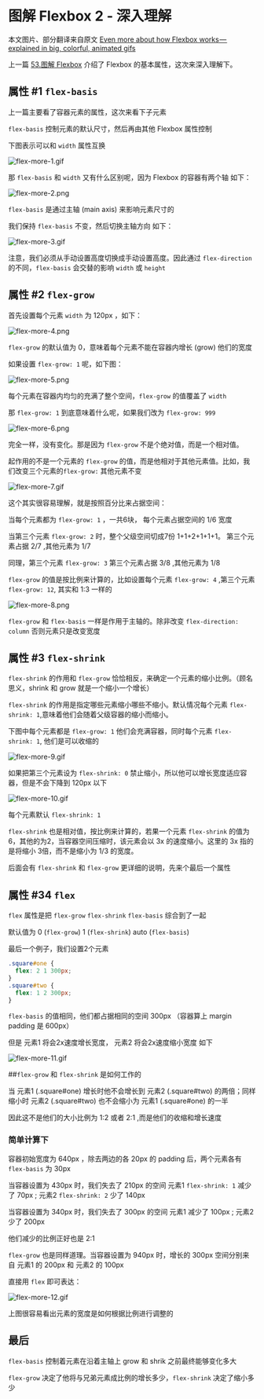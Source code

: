 # 图解 Flexbox 2 - 深入理解

本文图片、部分翻译来自原文 [Even more about how Flexbox works — explained in big, colorful, animated gifs](https://medium.freecodecamp.com/even-more-about-how-flexbox-works-explained-in-big-colorful-animated-gifs-a5a74812b053)

上一篇 [53.图解 Flexbox](https://github.com/ccforward/cc/issues/57) 介绍了 Flexbox 的基本属性，这次来深入理解下。

## 属性 #1 `flex-basis`

上一篇主要看了容器元素的属性，这次来看下子元素

`flex-basis` 控制元素的默认尺寸，然后再由其他 Flexbox 属性控制

下图表示可以和 `width` 属性互换

![flex-more-1.gif](https://raw.githubusercontent.com/ccforward/cc/master/Blog/pic/flex-more-1.gif)

那 `flex-basis` 和 `width` 又有什么区别呢，因为 Flexbox 的容器有两个轴 如下：

![flex-more-2.png](https://raw.githubusercontent.com/ccforward/cc/master/Blog/pic/flex-more-2.png)

`flex-basis` 是通过主轴 (main axis) 来影响元素尺寸的

我们保持 `flex-basis` 不变，然后切换主轴方向 如下：

![flex-more-3.gif](https://raw.githubusercontent.com/ccforward/cc/master/Blog/pic/flex-more-3.gif)

注意，我们必须从手动设置高度切换成手动设置高度。因此通过 `flex-direction` 的不同，`flex-basis` 会交替的影响 `width` 或 `height`

## 属性 #2 `flex-grow`

首先设置每个元素 `width` 为 120px ，如下：

![flex-more-4.png](https://raw.githubusercontent.com/ccforward/cc/master/Blog/pic/flex-more-4.png)

`flex-grow` 的默认值为 0，意味着每个元素不能在容器内增长 (grow) 他们的宽度

如果设置 `flex-grow: 1` 呢，如下图：

![flex-more-5.png](https://raw.githubusercontent.com/ccforward/cc/master/Blog/pic/flex-more-5.png)

每个元素在容器内均匀的充满了整个空间，`flex-grow` 的值覆盖了 `width`

那 `flex-grow: 1` 到底意味着什么呢，如果我们改为 `flex-grow: 999` 

![flex-more-6.png](https://raw.githubusercontent.com/ccforward/cc/master/Blog/pic/flex-more-6.png)

完全一样，没有变化。那是因为 `flex-grow` 不是个绝对值，而是一个相对值。

起作用的不是一个元素的 `flex-grow` 的值，而是他相对于其他元素值。比如，我们改变三个元素的`flex-grow:` 其他元素不变 

![flex-more-7.gif](https://raw.githubusercontent.com/ccforward/cc/master/Blog/pic/flex-more-7.gif)

这个其实很容易理解，就是按照百分比来占据空间：

当每个元素都为 `flex-grow: 1` ，一共6块， 每个元素占据空间的 1/6 宽度

当第三个元素 `flex-grow: 2` 时，整个父级空间切成7份 1+1+2+1+1+1。 第三个元素占据 2/7 ,其他元素为 1/7

同理，第三个元素 `flex-grow: 3` 第三个元素占据 3/8 ,其他元素为 1/8


`flex-grow` 的值是按比例来计算的，比如设置每个元素 `flex-grow: 4` ,第三个元素 `flex-grow: 12`, 其实和 1:3 一样的

![flex-more-8.png](https://raw.githubusercontent.com/ccforward/cc/master/Blog/pic/flex-more-8.png)

`flex-grow` 和 `flex-basis` 一样是作用于主轴的。除非改变 `flex-direction: column` 否则元素只是改变宽度

## 属性 #3 `flex-shrink`

`flex-shrink` 的作用和 `flex-grow` 恰恰相反，来确定一个元素的缩小比例。（顾名思义，shrink 和 grow 就是一个缩小一个增长）

`flex-shrink` 的作用是指定哪些元素缩小哪些不缩小。默认情况每个元素 `flex-shrink: 1`,意味着他们会随着父级容器的缩小而缩小。

下图中每个元素都是 `flex-grow: 1` 他们会充满容器，同时每个元素 `flex-shrink: 1`, 他们是可以收缩的

![flex-more-9.gif](https://raw.githubusercontent.com/ccforward/cc/master/Blog/pic/flex-more-9.gif)

如果把第三个元素设为 `flex-shrink: 0` 禁止缩小，所以他可以增长宽度适应容器，但是不会下降到 120px 以下

![flex-more-10.gif](https://raw.githubusercontent.com/ccforward/cc/master/Blog/pic/flex-more-10.gif)

每个元素默认 `flex-shrink: 1`

`flex-shrink` 也是相对值，按比例来计算的，若果一个元素 `flex-shrink` 的值为6，其他的为2，当容器空间压缩时，该元素会以 3x 的速度缩小。这里的 3x 指的是将缩小 3倍，而不是缩小为 1/3 的宽度。

后面会有 `flex-shrink` 和 `flex-grow` 更详细的说明，先来个最后一个属性


## 属性 #34 `flex`

`flex` 属性是把 `flex-grow` `flex-shrink` `flex-basis` 综合到了一起

默认值为  0 (`flex-grow`) 1 (`flex-shrink`) auto (`flex-basis`)

最后一个例子，我们设置2个元素

```css
.square#one {
  flex: 2 1 300px;
}
.square#two {
  flex: 1 2 300px;
}
```
`flex-basis` 的值相同，他们都占据相同的空间 300px （容器算上 margin padding 是 600px）

但是 元素1 将会2x速度增长宽度， 元素2 将会2x速度缩小宽度 如下

![flex-more-11.gif](https://raw.githubusercontent.com/ccforward/cc/master/Blog/pic/flex-more-11.gif)

##`flex-grow` 和 `flex-shrink` 是如何工作的

当 元素1 (.square#one) 增长时他不会增长到 元素2 (.square#two) 的两倍；同样缩小时 元素2 (.square#two) 也不会缩小为 元素1 (.square#one) 的一半

因此这不是他们的大小比例为 1:2 或者 2:1 ,而是他们的收缩和增长速度

### 简单计算下

容器初始宽度为 640px ，除去两边的各 20px 的 padding 后，两个元素各有 `flex-basis` 为 30px 

当容器设置为 430px 时，我们失去了 210px 的空间 元素1 `flex-shrink: 1` 减少了 70px ; 元素2 `flex-shrink: 2` 少了 140px

当容器设置为 340px 时，我们失去了 300px 的空间 元素1 减少了 100px ; 元素2 少了 200px

他们减少的比例正好也是 2:1


`flex-grow` 也是同样道理。当容器设置为 940px 时，增长的 300px 空间分别来自 元素1 的 200px 和 元素2 的 100px

直接用 `flex` 即可表达：

![flex-more-12.gif](https://raw.githubusercontent.com/ccforward/cc/master/Blog/pic/flex-more-12.gif)

上图很容易看出元素的宽度是如何根据比例进行调整的


## 最后

`flex-basis` 控制着元素在沿着主轴上 grow 和 shrik 之前最终能够变化多大

`flex-grow` 决定了他将与兄弟元素成比例的增长多少，`flex-shrink` 决定了缩小多少











